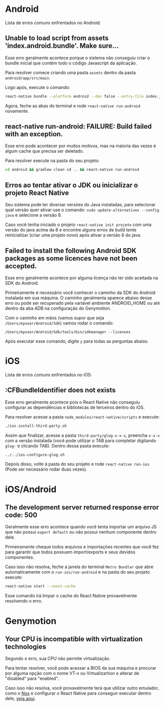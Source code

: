 # Android

Lista de erros comuns enfrentados no Android:

## Unable to load script from assets 'index.android.bundle'. Make sure...

Esse erro geralmente acontece porque o sistema não conseguiu criar o bundle inicial que contém todo o código Javascript da aplicação.

Para resolver comece criando uma pasta `assets` dentro da pasta `android/app/src/main`.

Logo após, execute o comando:

```sh
react-native bundle --platform android --dev false --entry-file index.js --bundle-output android/app/src/main/assets/index.android.bundle --assets-dest android/app/src/main/res/
```

Agora, feche as abas do terminal e rode `react-native run-android` novamente.

## react-native run-android: FAILURE: Build failed with an exception.

Esse erro pode acontecer por muitos motivos, mas na maioria das vezes é algum cache que precisa ser deletado.

Para resolver execute na pasta do seu projeto:

```sh
cd android && gradlew clean cd .. && react-native run-android
```

## Erros ao tentar ativar o JDK ou inicializar o projeto React Native

Seu sistema pode ter diversar versões do Java instaladas, para selecionar qual versão quer ativar use o comando:
`sudo update-alternatives --config java` e selecione a versão 8.

Caso você tenha iniciado o projeto `react-native init projeto` com uma versão do java acima da 8 e encontre alguns erros de build tente reinicializar (criar uma projeto novo) após ativar a versão 8 do java.

## Failed to install the following Android SDK packages as some licences have not been accepted.

Esse erro geralmente acontece por alguma licença não ter sido aceitada na SDK do Android.

Primeiramente é necessário você conhecer o caminho da SDK do Android instalada em sua máquina. O caminho geralmenta aparece abaixo desse erro ou pode ser recuperado pela variável ambiente ANDROID_HOME ou até dentro da aba ADB na configuração do Genymotion.

Com o caminho em mãos (vamos supor que seja `/Users/myuser/Android/Sdk`) vamos rodar o comando:

```
/Users/myuser/Android/Sdk/tools/bin/sdkmanager --licenses
```

Após executar esse comando, digite `y` para todas as perguntas abaixo.

# iOS

Lista de erros comuns enfrentados no iOS:

## :CFBundleIdentifier does not exists

Esse erro geralmente acontece pois o React Native não conseguiu configurar as dependências e bibliotecas de terceiros dentro do iOS.

Para resolver acesse a pasta `node_modules/react-native/scripts` e execute:

```sh
./ios-install-third-party.sh
```

Assim que finalizar, acesse a pasta `third-party/glog-x-x-x`, preencha `x-x-x` com a versão instalada (você pode utilizar o TAB para completar digitando `glog-` e clicando TAB). Dentro dessa pasta execute:

```sh
../../ios-configure-glog.sh
```

Depois disso, volte à pasta do seu projeto e rode `react-native run-ios` (Pode ser necessário rodar duas vezes).

# iOS/Android

## The development server returned response error code: 500

Geralmente esse erro acontece quando você tenta importar um arquivo JS que não possui `export default` ou não possui nenhum componente dentro dele.

Primeiramente cheque todos arquivos e importações recentes que você fez para garantir que todos possuem import/exports e seus devidos componentes.

Caso isso não resolva, feche a janela do terminal `Metro Bundler` que abre automaticamente com o `run-ios/run-android` e na pasta do seu projeto execute:

```sh
react-native start --reset-cache
```

Esse comando irá limpar o cache do React Native provavelmente resolvendo o erro.

# Genymotion

## Your CPU is incompatible with virtualization technologies

Segundo o erro, sua CPU não permite virtualização.

Para tentar resolver, você pode acessar a BIOS da sua máquina e procurar por alguma opção com o nome VT-x ou Virtualizartion e alterar de "disabled" para "enabled".

Caso isso não resolva, você provavelmente terá que utilizar outro emulador, como o [Nox](https://pt.bignox.com) e configurar o React Native para conseguir executar dentro dele, [veja aqui](https://stackoverflow.com/questions/46235080/nox-emulator-with-react-native).
